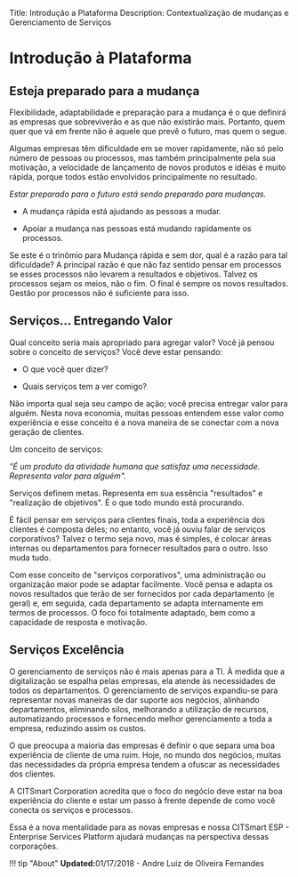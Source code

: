 Title: Introdução a Plataforma
Description: Contextualização de mudanças e Gerenciamento de Serviços

# Introdução à Plataforma

Esteja preparado para a mudança
-------------------------------

Flexibilidade, adaptabilidade e preparação para a mudança é o que definirá as
empresas que sobreviverão e as que não existirão mais. Portanto, quem quer que
vá em frente não é aquele que prevê o futuro, mas quem o segue.

Algumas empresas têm dificuldade em se mover rapidamente, não só pelo número de
pessoas ou processos, mas também principalmente pela sua motivação, a velocidade
de lançamento de novos produtos e idéias é muito rápida, porque todos estão
envolvidos principalmente no resultado.

*Estar preparado para o futuro está sendo preparado para mudanças.*

-   A mudança rápida está ajudando as pessoas a mudar.

-   Apoiar a mudança nas pessoas está mudando rapidamente os processos.

Se este é o trinômio para Mudança rápida e sem dor, qual é a razão para tal
dificuldade? A principal razão é que não faz sentido pensar em processos se
esses processos não levarem a resultados e objetivos. Talvez os processos sejam
os meios, não o fim. O final é sempre os novos resultados. Gestão por processos
não é suficiente para isso.

Serviços… Entregando Valor
--------------------------

Qual conceito seria mais apropriado para agregar valor? Você já pensou sobre o
conceito de serviços? Você deve estar pensando:

-   O que você quer dizer?

-   Quais serviços tem a ver comigo?

Não importa qual seja seu campo de ação; você precisa entregar valor para
alguém. Nesta nova economia, muitas pessoas entendem esse valor como experiência
e esse conceito é a nova maneira de se conectar com a nova geração de clientes.

Um conceito de serviços:

*"É um produto da atividade humana que satisfaz uma necessidade. Representa
valor para alguém".*

Serviços definem metas. Representa em sua essência "resultados" e "realização de
objetivos". É o que todo mundo está procurando.

É fácil pensar em serviços para clientes finais, toda a experiência dos clientes
é composta deles; no entanto, você já ouviu falar de serviços corporativos?
Talvez o termo seja novo, mas é simples, é colocar áreas internas ou
departamentos para fornecer resultados para o outro. Isso muda tudo.

Com esse conceito de "serviços corporativos", uma administração ou organização
maior pode se adaptar facilmente. Você pensa e adapta os novos resultados que
terão de ser fornecidos por cada departamento (e geral) e, em seguida, cada
departamento se adapta internamente em termos de processos. O foco foi
totalmente adaptado, bem como a capacidade de resposta e motivação.

Serviços Excelência
-------------------

O gerenciamento de serviços não é mais apenas para a TI. À medida que a
digitalização se espalha pelas empresas, ela atende às necessidades de todos os
departamentos. O gerenciamento de serviços expandiu-se para representar novas
maneiras de dar suporte aos negócios, alinhando departamentos, eliminando silos,
melhorando a utilização de recursos, automatizando processos e fornecendo melhor
gerenciamento a toda a empresa, reduzindo assim os custos.

O que preocupa a maioria das empresas é definir o que separa uma boa experiência
de cliente de uma ruim. Hoje, no mundo dos negócios, muitas das necessidades da
própria empresa tendem a ofuscar as necessidades dos clientes.

A CITSmart Corporation acredita que o foco do negócio deve estar na boa
experiência do cliente e estar um passo à frente depende de como você conecta os
serviços e processos.

Essa é a nova mentalidade para as novas empresas e nossa CITSmart ESP -
Enterprise Services Platform ajudará mudanças na perspectiva dessas corporações.

!!! tip "About"
    <b>Updated:</b>01/17/2018 - Andre Luiz de Oliveira Fernandes
